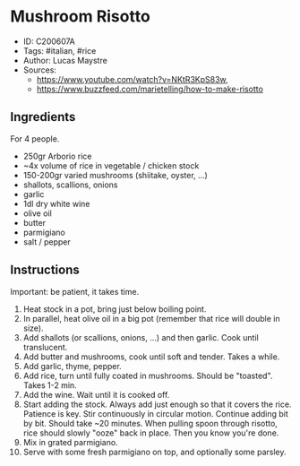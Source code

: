 # Mushroom Risotto

- ID: C200607A
- Tags: #italian, #rice
- Author: Lucas Maystre
- Sources:
    - <https://www.youtube.com/watch?v=NKtR3KpS83w>,
    - <https://www.buzzfeed.com/marietelling/how-to-make-risotto>


## Ingredients

For 4 people.

- 250gr Arborio rice
- ~4x volume of rice in vegetable / chicken stock
- 150-200gr varied mushrooms (shiitake, oyster, ...)
- shallots, scallions, onions
- garlic
- 1dl dry white wine
- olive oil
- butter
- parmigiano
- salt / pepper


## Instructions

Important: be patient, it takes time.

1.  Heat stock in a pot, bring just below boiling point.
2.  In parallel, heat olive oil in a big pot (remember that rice will double in
    size).
3.  Add shallots (or scallions, onions, ...) and then garlic. Cook until
    translucent.
4.  Add butter and mushrooms, cook until soft and tender. Takes a while.
5.  Add garlic, thyme, pepper.
6.  Add rice, turn until fully coated in mushrooms. Should be "toasted". Takes
    1-2 min.
7.  Add the wine. Wait until it is cooked off.
8.  Start adding the stock. Always add just enough so that it covers the rice.
    Patience is key. Stir continuously in circular motion. Continue adding bit
    by bit. Should take ~20 minutes. When pulling spoon through risotto, rice
    should slowly "ooze" back in place. Then you know you're done.
9.  Mix in grated parmigiano.
10. Serve with some fresh parmigiano on top, and optionally some parsley.
